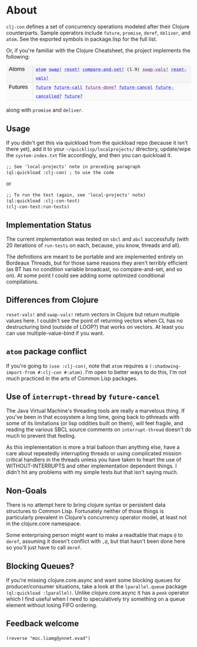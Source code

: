 # About

`clj-con` defines a set of concurrency operations modeled after their Clojure
counterparts. Sample operators include `future`, `promise`, `deref`,
`deliver`, and `atom`. See the exported symbols in package.lisp for the full list.

Or, if you're familiar with the Clojure Cheatsheet, the project implements the following:

![Cheatsheet Screenshot](https://github.com/dtenny/clj-con/blob/main/Screenshot_20210621_205249.png?raw=true)

along with `promise` and `deliver`.

## Usage

If you didn't get this via quickload from the quickload repo (because it isn't
there yet), add it to your `~/quicklisp/localprojects/` directory, update/wipe
the `system-index.txt` file accordingly, and then you can quickload it.

    ;; See 'local-projects' note in preceding paragraph            
    (ql:quickload :clj-con) ; to use the code

or

    ;; To run the test (again, see 'local-projects' note)
    (ql:quickload :clj-con-test)
    (clj-con-test:run-tests)

## Implementation Status

The current implementation was tested on `sbcl` and `abcl` successfully (with
20 iterations of `run-tests` on each, because, you know, threads and all).

The definitions are meant to be portable and are implemented entirely on
Bordeaux Threads, but for those same reasons they aren't terribly efficient (as
BT has no condition variable broadcast, no compare-and-set, and so on). At some point
I could see adding some optimized conditional compilations.

## Differences from Clojure

`reset-vals!` and `swap-vals!` return vectors in Clojure but return
multiple values here. I couldn't see the point of returning vectors when CL
has no destructuring bind (outside of LOOP?) that works on vectors. At least you can use
multiple-value-bind if you want.

## `atom` package conflict

If you're going to `(use :clj-con)`, note that `atom` requires a
`(:shadowing-import-from #:clj-con #:atom)`.  I'm open to better ways to do
this, I'm not much practiced in the arts of Common Lisp packages.

## Use of `interrupt-thread` by `future-cancel`

The Java Virtual Machine's threading tools are really a marvelous thing.  If
you've been in that ecosystem a long time, going back to pthreads with some of
its limitations (or lisp oddities built on them), will feel fragile, and
reading the various SBCL source comments on `interrupt-thread` doesn't do much
to prevent that feeling.

As this implementation is more a trial balloon than anything else, have a care
about repeatedly interrupting threads or using complicated mission critical
handlers in the threads unless you have taken to heart the use of
WITHOUT-INTERRUPTS and other implementation dependent things. I didn't hit any
problems with my simple tests but that isn't saying much.

## Non-Goals

There is no attempt here to bring clojure syntax or persistent data structures to
Common Lisp.  Fortunately neither of those things is particularly prevalent in
Clojure's concurrency operator model, at least not in the clojure.core
namespace. 

Some enterprising person might want to make a readtable that maps `@` to
`deref`, assuming it doesn't conflict with `,@`, but that hasn't been done
here so you'll just have to call `deref`.

## Blocking Queues?

If you're missing clojure.core.async and want some blocking queues for producer/consumer
situations, take a look at the `lparallel.queue` package `(ql:quickload
:lparallel)`. Unlike clojure.core.async it has a `peek` operator which I find useful
when I need to speculatively try something on a queue element without losing FIFO ordering.

## Feedback welcome

`(reverse "moc.liamg@ynnet.evad")`
